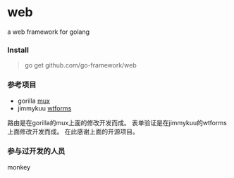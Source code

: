 web
=====
a web framework for golang

### Install
> go get github.com/go-framework/web


### 参考项目
- gorilla [mux](https://github.com/gorilla/mux)
- jimmykuu [wtforms](https://github.com/jimmykuu/wtforms)

路由是在gorilla的mux上面的修改开发而成。
表单验证是在jimmykuu的wtforms上面修改开发而成。
在此感谢上面的开源项目。


### 参与过开发的人员
monkey
